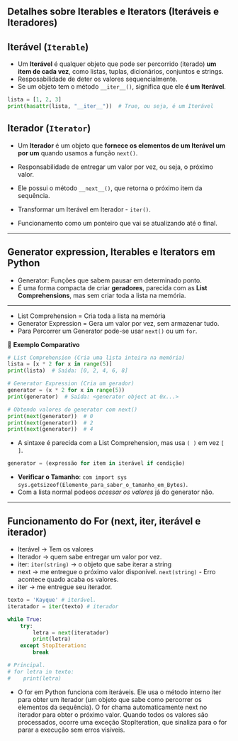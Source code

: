 ## Detalhes sobre Iterables e Iterators (Iteráveis e Iteradores)
## Iterável (`Iterable`)
- Um **Iterável** é qualquer objeto que pode ser percorrido (iterado) **um item de cada vez**, como listas, tuplas, dicionários, conjuntos e strings.
- Resposabilidade de deter os valores sequencialmente.
- Se um objeto tem o método `__iter__()`, significa que ele **é um Iterável**.

```python
lista = [1, 2, 3]
print(hasattr(lista, "__iter__"))  # True, ou seja, é um Iterável
```

## Iterador (`Iterator`)  
- Um **Iterador** é um objeto que **fornece os elementos de um Iterável um por um** quando usamos a função `next()`.
- Responsabilidade de entregar um valor por vez, ou seja, o próximo valor.
- Ele possui o método `__next__()`, que retorna o próximo item da sequência.  

- Transformar um Iterável em Iterador - `iter()`.
- Funcionamento como um ponteiro que vai se atualizando até o final.
---
## Generator expression, Iterables e Iterators em Python
- Generator: Funções que sabem pausar em determinado ponto. 
- É uma forma compacta de criar **geradores**, parecida com as **List Comprehensions**, mas sem criar toda a lista na memória.  
---

- List Comprehension = Cria toda a lista na memória
- Generator Expression = Gera um valor por vez, sem armazenar tudo.
- Para Percorrer um Generator pode-se usar `next()` ou um `for`.

🔹 **Exemplo Comparativo**  
```python
# List Comprehension (Cria uma lista inteira na memória)
lista = [x * 2 for x in range(5)]
print(lista)  # Saída: [0, 2, 4, 6, 8]

# Generator Expression (Cria um gerador)
generator = (x * 2 for x in range(5))
print(generator)  # Saída: <generator object at 0x...>

# Obtendo valores do generator com next()
print(next(generator))  # 0
print(next(generator))  # 2
print(next(generator))  # 4
```

- A sintaxe é parecida com a List Comprehension, mas usa  `( )` em vez  `[ ]`.
```python
generator = (expressão for item in iterável if condição)
```

- **Verificar o Tamanho**: `com import sys sys.getsizeof(Elemento_para_saber_o_tamanho_em_Bytes)`.
- Com a lista normal podeos *acessar os valores* já do generator não. 























---

##  Funcionamento do For (next, iter, iterável e iterador)
- Iterável -> Tem os valores 
- Iterador -> quem sabe entregar um valor por vez.
- iter: `iter(string)` -> o objeto que sabe iterar a string
- next -> me entregue o próximo valor disponível. `next(string)` - Erro acontece quado acaba os valores.
- iter -> me entregue seu iterador.

``` python
texto = 'Kayque' # iterável.
iteratador = iter(texto) # iterador

while True:
    try:
        letra = next(iteratador)
        print(letra)
    except StopIteration:
        break

# Principal.
# for letra in texto:
#    print(letra)
```
- O for em Python funciona com iteráveis. Ele usa o método interno iter para obter um iterador (um objeto que sabe como percorrer os elementos da sequência). O for chama automaticamente next no iterador para obter o próximo valor. Quando todos os valores são processados, ocorre uma exceção StopIteration, que sinaliza para o for parar a execução sem erros visíveis.
